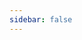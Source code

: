 ```yaml
---
sidebar: false
---
```

<script setup>
import { ref } from 'vue'
import { ClientOnly } from '@vuepress/client'
const pdfPath = '/pdf/JavaXM.pdf'


const openPDF = () => {
  window.open(pdfPath, '_blank')
}
</script>

<ClientOnly>
<div style="position:relative;width:100%;height:calc(100vh - 60px);">
    <iframe
      :src="pdfPath"
      style="display:block;position:relative;left:50%;right:50%;width:100vw;max-width:100vw;height:calc(100vh - 60px);margin-left:-50vw;margin-right:-50vw;border:none;"
    ></iframe>
  </div>
  <div style="margin-bottom:20px;text-align:center;padding:1em;">
    <div style="margin-bottom:10px;font-size:1.2em;font-weight:bold;">如果显示异常或需要下载请点击下方按钮</div>
    <button 
      @click="openPDF"
      style="font-size:1.1em;padding:0.6em 2em;background:#3eaf7c;color:#fff;border:none;border-radius:4px;cursor:pointer;">
      PDF 文件
    </button>
  </div>
  
</ClientOnly>

